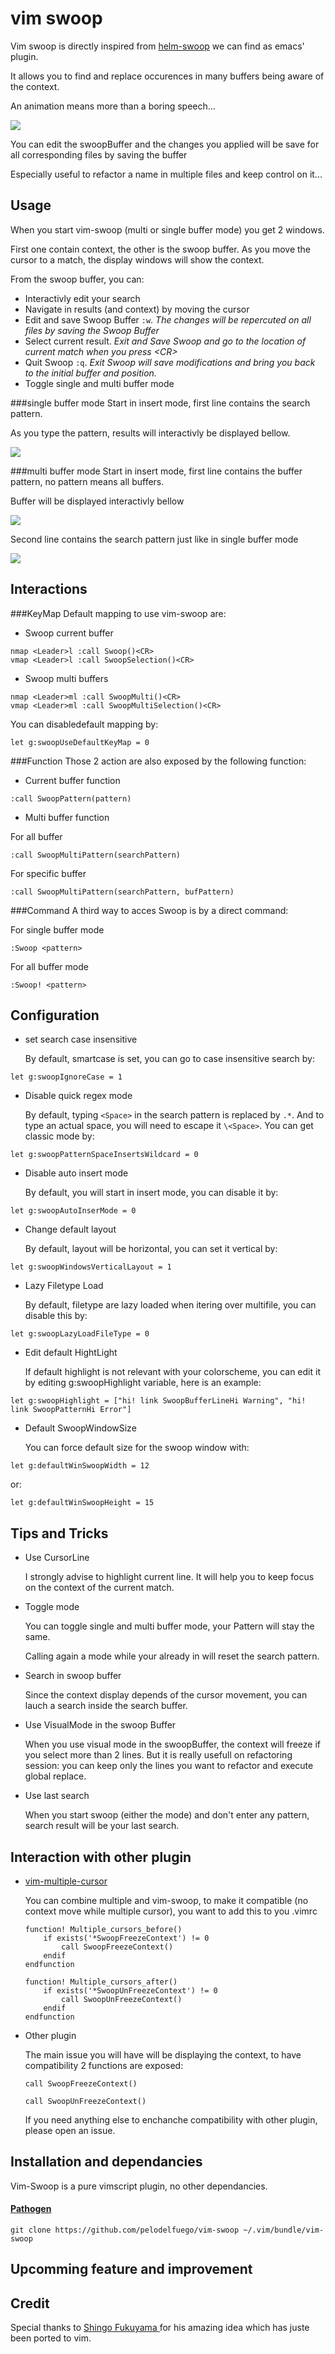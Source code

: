 vim swoop
=========

Vim swoop is directly inspired from [helm-swoop](https://github.com/ShingoFukuyama/helm-swoop) we can find as emacs' plugin.

It allows you to find and replace occurences in many buffers being aware of the context.

An animation means more than a boring speech...


![](https://github.com/pelodelfuego/vim-swoop/blob/dev/doc/images/moveSwoop.gif)

You can edit the swoopBuffer and the changes you applied will be save for all corresponding files by saving the buffer

Especially useful to refactor a name in multiple files and keep control on it...


Usage
-----

When you start vim-swoop (multi or single buffer mode) you get 2 windows.

First one contain context, the other is the swoop buffer. As you move the cursor to a match, the display windows will show the context.

From the swoop buffer, you can:
* Interactivly edit your search
* Navigate in results (and context) by moving the cursor
* Edit and save Swoop Buffer ```:w```.
*The changes will be repercuted on all files by saving the Swoop Buffer*
* Select current result.
*Exit and Save Swoop and go to the location of current match when you press \<CR\>*
* Quit Swoop ```:q```.
*Exit Swoop will save modifications and bring you back to the initial buffer and position.*
* Toggle single and multi buffer mode

###single buffer mode
Start in insert mode, first line contains the search pattern.

As you type the pattern, results will interactivly be displayed bellow.

![](https://raw.githubusercontent.com/pelodelfuego/vim-swoop/dev/doc/images/singleModeScreenshot.png)


###multi buffer mode
Start in insert mode, first line contains the buffer pattern, no pattern means all buffers.

Buffer will be displayed interactivly bellow

![](https://raw.githubusercontent.com/pelodelfuego/vim-swoop/dev/doc/images/multiModeBufferPatternScreenshot.png)

Second line contains the search pattern just like in single buffer mode

![](https://raw.githubusercontent.com/pelodelfuego/vim-swoop/dev/doc/images/multiModeSwoopPatternScreenshot.png)


Interactions
--------

###KeyMap
Default mapping to use vim-swoop are:

* Swoop current buffer
```
nmap <Leader>l :call Swoop()<CR>
vmap <Leader>l :call SwoopSelection()<CR>
```

* Swoop multi buffers
```
nmap <Leader>ml :call SwoopMulti()<CR>
vmap <Leader>ml :call SwoopMultiSelection()<CR>
```

You can disabledefault mapping by:
```
let g:swoopUseDefaultKeyMap = 0
```

###Function
Those 2 action are also exposed by the following function:

* Current buffer function
```
:call SwoopPattern(pattern)
```

* Multi buffer function

For all buffer
```
:call SwoopMultiPattern(searchPattern)
```

For specific buffer
```
:call SwoopMultiPattern(searchPattern, bufPattern)
```

###Command
A third way to acces Swoop is by a direct command:

For single buffer mode
```
:Swoop <pattern>
```

For all buffer mode
```
:Swoop! <pattern>
```


Configuration
-------------

* set search case insensitive

    By default, smartcase is set, you can go to case insensitive search by:
```
let g:swoopIgnoreCase = 1
```

* Disable quick regex mode

    By default, typing ```<Space>``` in the search pattern is replaced by ```.*```. And to type an actual space, you will need to escape it  ```\<Space>```.
    You can get classic mode by:
```
let g:swoopPatternSpaceInsertsWildcard = 0
```

* Disable auto insert mode

    By default, you will start in insert mode, you can disable it by:
```
let g:swoopAutoInserMode = 0
```

* Change default layout

    By default, layout will be horizontal, you can set it vertical by:
```
let g:swoopWindowsVerticalLayout = 1
```

* Lazy Filetype Load

    By default, filetype are lazy loaded when itering over multifile, you can disable this by:
```
let g:swoopLazyLoadFileType = 0
```

* Edit default HightLight

    If default highlight is not relevant with your colorscheme, you can edit it by editing g:swoopHighlight variable, here is an example:
```
let g:swoopHighlight = ["hi! link SwoopBufferLineHi Warning", "hi! link SwoopPatternHi Error"]
```

* Default SwoopWindowSize

    You can force default size for the swoop window with:
```
let g:defaultWinSwoopWidth = 12
```
or:
```
let g:defaultWinSwoopHeight = 15
```


Tips and Tricks
---------------
* Use CursorLine

    I strongly advise to highlight current line. It will help you to keep focus on the context of the current match.

* Toggle mode

    You can toggle single and multi buffer mode, your Pattern will stay the same.

    Calling again a mode while your already in will reset the search pattern.

* Search in swoop buffer

    Since the context display depends of the cursor movement, you can lauch a search inside the search buffer.

* Use VisualMode in the swoop Buffer

    When you use visual mode in the swoopBuffer, the context will freeze if you select more than 2 lines.
    But it is really usefull on refactoring session: you can keep only the lines you want to refactor and execute global replace.


* Use last search

    When you start swoop (either the mode) and don't enter any pattern, search result will be your last search.


Interaction with other plugin
-----------------------------
* [ vim-multiple-cursor ]( https://github.com/terryma/vim-multiple-cursors )

    You can combine multiple and vim-swoop, to make it compatible (no context move while multiple cursor), you want to add this to you .vimrc
    ```
    function! Multiple_cursors_before()
        if exists('*SwoopFreezeContext') != 0
            call SwoopFreezeContext()
        endif
    endfunction

    function! Multiple_cursors_after()
        if exists('*SwoopUnFreezeContext') != 0
            call SwoopUnFreezeContext()
        endif
    endfunction
    ```

* Other plugin

    The main issue you will have will be displaying the context, to have compatibility 2 functions are exposed:
    ```
    call SwoopFreezeContext()
    ```

    ```
    call SwoopUnFreezeContext()
    ```
    If you need anything else to enchanche compatibility with other plugin, please open an issue.


Installation and dependancies
-----------------------------

Vim-Swoop is a pure vimscript plugin, no other dependancies.


#### [Pathogen](https://github.com/tpope/vim-pathogen)
```
git clone https://github.com/pelodelfuego/vim-swoop ~/.vim/bundle/vim-swoop
```


Upcomming feature and improvement
-----------------


Credit
------
Special thanks to [ Shingo Fukuyama ]( https://github.com/ShingoFukuyama ) for his amazing idea which has juste been ported to vim.


